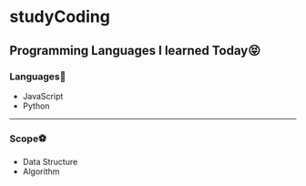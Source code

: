 # studyCoding

## Programming Languages I learned Today😝

### Languages🏀
- JavaScript
- Python

---------------------------------------------

### Scope⚽️
- Data Structure
- Algorithm

